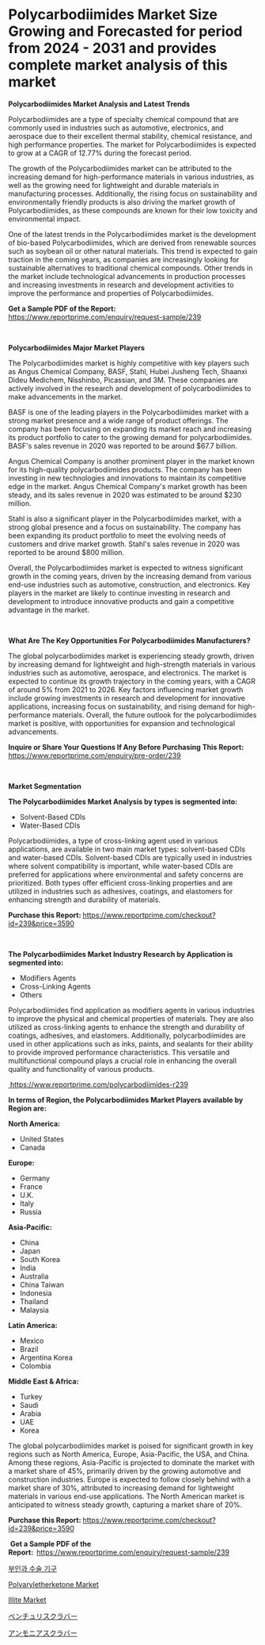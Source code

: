 <p><h1>Polycarbodiimides Market Size Growing and Forecasted for period from 2024 - 2031 and provides complete market analysis of this market</h1></p><p><strong>Polycarbodiimides Market Analysis and Latest Trends</strong></p>
<p><p>Polycarbodiimides are a type of specialty chemical compound that are commonly used in industries such as automotive, electronics, and aerospace due to their excellent thermal stability, chemical resistance, and high performance properties. The market for Polycarbodiimides is expected to grow at a CAGR of 12.77% during the forecast period.</p><p>The growth of the Polycarbodiimides market can be attributed to the increasing demand for high-performance materials in various industries, as well as the growing need for lightweight and durable materials in manufacturing processes. Additionally, the rising focus on sustainability and environmentally friendly products is also driving the market growth of Polycarbodiimides, as these compounds are known for their low toxicity and environmental impact.</p><p>One of the latest trends in the Polycarbodiimides market is the development of bio-based Polycarbodiimides, which are derived from renewable sources such as soybean oil or other natural materials. This trend is expected to gain traction in the coming years, as companies are increasingly looking for sustainable alternatives to traditional chemical compounds. Other trends in the market include technological advancements in production processes and increasing investments in research and development activities to improve the performance and properties of Polycarbodiimides.</p></p>
<p><strong>Get a Sample PDF of the Report:&nbsp;</strong> <a href="https://www.reportprime.com/enquiry/request-sample/239">https://www.reportprime.com/enquiry/request-sample/239</a></p>
<p>&nbsp;</p>
<p><strong>Polycarbodiimides Major Market Players</strong></p>
<p><p>The Polycarbodiimides market is highly competitive with key players such as Angus Chemical Company, BASF, Stahl, Hubei Jusheng Tech, Shaanxi Dideu Medichem, Nisshinbo, Picassian, and 3M. These companies are actively involved in the research and development of polycarbodiimides to make advancements in the market.</p><p>BASF is one of the leading players in the Polycarbodiimides market with a strong market presence and a wide range of product offerings. The company has been focusing on expanding its market reach and increasing its product portfolio to cater to the growing demand for polycarbodiimides. BASF's sales revenue in 2020 was reported to be around $67.7 billion.</p><p>Angus Chemical Company is another prominent player in the market known for its high-quality polycarbodiimides products. The company has been investing in new technologies and innovations to maintain its competitive edge in the market. Angus Chemical Company's market growth has been steady, and its sales revenue in 2020 was estimated to be around $230 million.</p><p>Stahl is also a significant player in the Polycarbodiimides market, with a strong global presence and a focus on sustainability. The company has been expanding its product portfolio to meet the evolving needs of customers and drive market growth. Stahl's sales revenue in 2020 was reported to be around $800 million.</p><p>Overall, the Polycarbodiimides market is expected to witness significant growth in the coming years, driven by the increasing demand from various end-use industries such as automotive, construction, and electronics. Key players in the market are likely to continue investing in research and development to introduce innovative products and gain a competitive advantage in the market.</p></p>
<p>&nbsp;</p>
<p><strong>What Are The Key Opportunities For Polycarbodiimides Manufacturers?</strong></p>
<p><p>The global polycarbodiimides market is experiencing steady growth, driven by increasing demand for lightweight and high-strength materials in various industries such as automotive, aerospace, and electronics. The market is expected to continue its growth trajectory in the coming years, with a CAGR of around 5% from 2021 to 2026. Key factors influencing market growth include growing investments in research and development for innovative applications, increasing focus on sustainability, and rising demand for high-performance materials. Overall, the future outlook for the polycarbodiimides market is positive, with opportunities for expansion and technological advancements.</p></p>
<p><strong>Inquire or Share Your Questions If Any Before Purchasing This Report:</strong> <a href="https://www.reportprime.com/enquiry/pre-order/239">https://www.reportprime.com/enquiry/pre-order/239</a></p>
<p>&nbsp;</p>
<p><strong>Market Segmentation</strong></p>
<p><strong>The Polycarbodiimides Market Analysis by types is segmented into:</strong></p>
<p><ul><li>Solvent-Based CDIs</li><li>Water-Based CDIs</li></ul></p>
<p><p>Polycarbodiimides, a type of cross-linking agent used in various applications, are available in two main market types: solvent-based CDIs and water-based CDIs. Solvent-based CDIs are typically used in industries where solvent compatibility is important, while water-based CDIs are preferred for applications where environmental and safety concerns are prioritized. Both types offer efficient cross-linking properties and are utilized in industries such as adhesives, coatings, and elastomers for enhancing strength and durability of materials.</p></p>
<p><strong>Purchase this Report:&nbsp;</strong><a href="https://www.reportprime.com/checkout?id=239&price=3590">https://www.reportprime.com/checkout?id=239&price=3590</a></p>
<p>&nbsp;</p>
<p><strong>The Polycarbodiimides Market Industry Research by Application is segmented into:</strong></p>
<p><ul><li>Modifiers Agents</li><li>Cross-Linking Agents</li><li>Others</li></ul></p>
<p><p>Polycarbodiimides find application as modifiers agents in various industries to improve the physical and chemical properties of materials. They are also utilized as cross-linking agents to enhance the strength and durability of coatings, adhesives, and elastomers. Additionally, polycarbodiimides are used in other applications such as inks, paints, and sealants for their ability to provide improved performance characteristics. This versatile and multifunctional compound plays a crucial role in enhancing the overall quality and functionality of various products.</p></p>
<p><a href="https://www.reportprime.com/polycarbodiimides-r239">&nbsp;https://www.reportprime.com/polycarbodiimides-r239</a></p>
<p><strong>In terms of Region, the Polycarbodiimides Market Players available by Region are:</strong></p>
<p>
    <p> <strong> North America: </strong>
        <ul>
            <li>United States</li>
            <li>Canada</li>
        </ul>
        </p> 
    <p> <strong> Europe: </strong>
        <ul>
            <li>Germany</li>
            <li>France</li>
            <li>U.K.</li>
            <li>Italy</li>
            <li>Russia</li>
        </ul>
        </p> 
    <p> <strong> Asia-Pacific: </strong>
        <ul>
            <li>China</li>
            <li>Japan</li>
            <li>South Korea</li>
            <li>India</li>
            <li>Australia</li>
            <li>China Taiwan</li>
            <li>Indonesia</li>
            <li>Thailand</li>
            <li>Malaysia</li>
        </ul>
        </p> 
    <p> <strong> Latin America: </strong>
        <ul>
            <li>Mexico</li>
            <li>Brazil</li>
            <li>Argentina Korea</li>
            <li>Colombia</li>
        </ul>
        </p> 
    <p> <strong> Middle East & Africa: </strong>
        <ul>
            <li>Turkey</li>
            <li>Saudi</li>
            <li>Arabia</li>
            <li>UAE</li>
            <li>Korea</li>
        </ul>
    </p>
    </p>
<p><p>The global polycarbodiimides market is poised for significant growth in key regions such as North America, Europe, Asia-Pacific, the USA, and China. Among these regions, Asia-Pacific is projected to dominate the market with a market share of 45%, primarily driven by the growing automotive and construction industries. Europe is expected to follow closely behind with a market share of 30%, attributed to increasing demand for lightweight materials in various end-use applications. The North American market is anticipated to witness steady growth, capturing a market share of 20%.</p></p>
<p><strong>Purchase this Report: </strong><a href="https://www.reportprime.com/checkout?id=239&price=3590">https://www.reportprime.com/checkout?id=239&price=3590</a></p>
<p>&nbsp;<strong>Get a Sample PDF of the Report:&nbsp;&nbsp;</strong><a href="https://www.reportprime.com/enquiry/request-sample/239">https://www.reportprime.com/enquiry/request-sample/239</a></p>
<p><strong></strong></p>
<p><p><a href="https://github.com/durgin521/Market-Research-Report-List-1/blob/main/848515167378.md">부인과 수술 기구</a></p><p><a href="https://github.com/seekum/Market-Research-Report-List-2/blob/main/polyaryletherketone-market.md">Polyaryletherketone Market</a></p><p><a href="https://github.com/timeliteaut/Market-Research-Report-List-2/blob/main/illite-market.md">Illite Market</a></p><p><a href="https://github.com/JerelSchulit20231/Market-Research-Report-List-1/blob/main/365012169892.md">ベンチュリスクラバー</a></p><p><a href="https://github.com/NovaStamm2023/Market-Research-Report-List-1/blob/main/205659469891.md">アンモニアスクラバー</a></p></p>